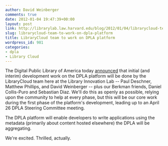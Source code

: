 ```yaml
---
author: David Weinberger
comments: true
date: 2012-01-04 19:47:39+00:00
layout: post
link: http://librarylab.law.harvard.edu/blog/2012/01/04/librarycloud-team-to-work-on-dpla-platform/
slug: librarycloud-team-to-work-on-dpla-platform
title: LibraryCloud team to work on DPLA platform
wordpress_id: 981
categories:
- dpla
- Library Cloud
---
```


The Digital Public Library of America today [announced](http://dp.la/2012/01/04/announcing-our-interim-technical-development-team/) that initial (and interim) development work on the DPLA platform will be done by the LibraryCloud team here at the Library Innovation Lab -- Paul Deschner, Matthew Phillips, and David Weinberger -- plus our Berkman friends, Daniel Collis-Puro and Sebastian Diaz. We'll do this as openly as possible, relying upon the community to help at every phase, but this will be our core work during the first phase of the platform's development, leading up to an April 26 DPLA Steering Committee meeting. 

The DPLA platform will enable developers to write applications using the metadata (primarily about content hosted elsewhere) the DPLA will be aggregating.

We're excited. Thrilled, actually.
